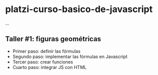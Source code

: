 # platzi-curso-basico-de-javascript

...

## Taller #1: figuras geométricas 

- Primer paso: definir las fórmulas
- Segundo paso: implementar las fórmulas en Javascript 
- Tercer paso: crear funciones
- Cuarto paso: integrar JS con HTML